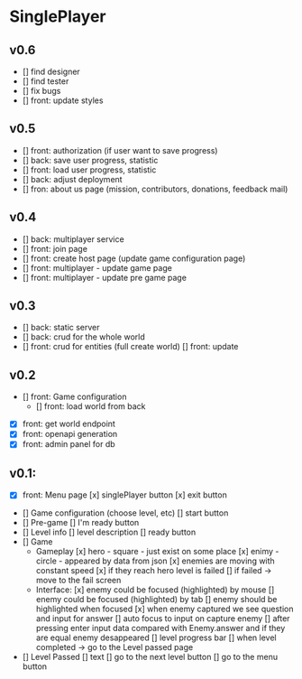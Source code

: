 # SinglePlayer

## v0.6
* [] find designer
* [] find tester
* [] fix bugs
* [] front: update styles

## v0.5
* [] front: authorization (if user want to save progress)
* [] back: save user progress, statistic
* [] front: load user progress, statistic
* [] back: adjust deployment
* [] fron: about us page (mission, contributors, donations, feedback mail)

## v0.4
* [] back: multiplayer service
* [] front: join page
* [] front: create host page (update game configuration page)
* [] front: multiplayer - update game page
* [] front: multiplayer - update pre game page

## v0.3
* [] back: static server
* [] back: crud for the whole world
* [] front: crud for entities (full create world)
    [] front: update 

## v0.2
* [] front: Game configuration
    * [] front: load world from back
* [x] front: get world endpoint 
* [x] front: openapi generation
* [x] front: admin panel for db

## v0.1:
* [x] front: Menu page
    [x] singlePlayer button
    [x] exit button
* [] Game configuration (choose level, etc)
    [] start button 
* [] Pre-game
    [] I'm ready button
* [] Level info
    [] level description
    [] ready button
* [] Game
    * Gameplay
        [x] hero - square - just exist on some place
        [x] enimy - circle - appeared by data from json
        [x] enemies are moving with constant speed
        [x] if they reach hero level is failed
        [] if failed -> move to the fail screen
    * Interface:
        [x] enemy could be focused (highlighted) by mouse
        [] enemy could be focused (highlighted) by tab
        [] enemy should be highlighted when focused
        [x] when enemy captured we see question and input for answer
        [] auto focus to input on capture enemy
        [] after pressing enter input data compared with Enemy.answer and if they are equal enemy desappeared
        [] level progress bar
        [] when level completed -> go to the Level passed page
* [] Level Passed
    [] text
    [] go to the next level button
    [] go to the menu button
